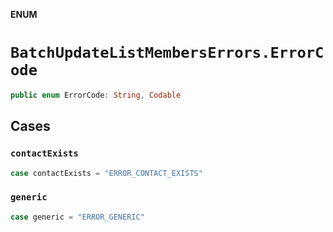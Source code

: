 **ENUM**

# `BatchUpdateListMembersErrors.ErrorCode`

```swift
public enum ErrorCode: String, Codable
```

## Cases
### `contactExists`

```swift
case contactExists = "ERROR_CONTACT_EXISTS"
```

### `generic`

```swift
case generic = "ERROR_GENERIC"
```
